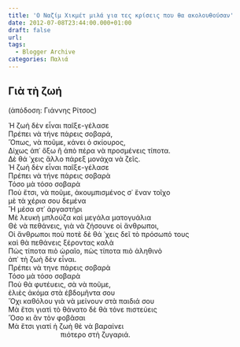 ```yaml
---
title: 'O Ναζίμ Χικμέτ μιλά για τες κρίσεις που θα ακολουθούσαν'
date: 2012-07-08T23:44:00.000+01:00
draft: false
url: 
tags:
  - Blogger Archive
categories: Παλιά
---
```


  
  
  

Γιὰ τὴ ζωή
----------

(ἀπόδοση: Γιάννης Ρίτσος)

Ἡ ζωὴ δὲν εἶναι παῖξε-γέλασε  
Πρέπει νὰ τήνε πάρεις σοβαρά,  
Ὅπως, νὰ ποῦμε, κάνει ὁ σκίουρος,  
Δίχως ἀπ᾿ ὄξω ἢ ἀπὸ πέρα νὰ προσμένεις τίποτα.  
Δὲ θά ῾χεις ἄλλο πάρεξ μονάχα νὰ ζεῖς.  
Ἡ ζωὴ δὲν εἶναι παῖξε-γέλασε  
Πρέπει νὰ τήνε πάρεις σοβαρὰ  
Τόσο μὰ τόσο σοβαρὰ  
Ποὺ ἔτσι, νὰ ποῦμε, ἀκουμπισμένος σ᾿ ἕναν τοῖχο  
μὲ τὰ χέρια σου δεμένα  
Ἢ μέσα στ᾿ ἀργαστήρι  
Μὲ λευκὴ μπλούζα καὶ μεγάλα ματογυάλια  
Θὲ νὰ πεθάνεις, γιὰ νὰ ζήσουνε οἱ ἄνθρωποι,  
Οἱ ἄνθρωποι ποὺ ποτὲ δὲ θά ῾χεις δεῖ τὸ πρόσωπό τους  
καὶ θὰ πεθάνεις ξέροντας καλὰ  
Πὼς τίποτα πιὸ ὡραῖο, πὼς τίποτα πιὸ ἀληθινὸ  
ἀπ᾿ τὴ ζωὴ δὲν εἶναι.  
Πρέπει νὰ τηνε πάρεις σοβαρὰ  
Τόσο μὰ τόσο σοβαρὰ  
Ποὺ θὰ φυτέυεις, σὰ νὰ ποῦμε,  
ἐλιὲς ἀκόμα στὰ ἑβδομῆντα σου  
Ὄχι καθόλου γιὰ νὰ μείνουν στὰ παιδιά σου  
Μὰ ἔτσι γιατὶ τὸ θάνατο δὲ θὰ τόνε πιστεύεις  
Ὅσο κι ἂν τὸν φοβᾶσαι  
Μὰ ἔτσι γιατί ἡ ζωὴ θὲ νὰ βαραίνει  
                           πιότερο στὴ ζυγαριά.
